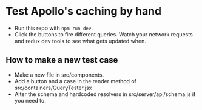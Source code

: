 # Test Apollo's caching by hand

- Run this repo with `npm run dev`.
- Click the buttons to fire different queries. Watch your network requests and redux dev tools to see what gets updated when.

## How to make a new test case

- Make a new file in src/components.
- Add a button and a case in the render method of src/containers/QueryTester.jsx
- Alter the schema and hardcoded resolvers in src/server/api/schema.js if you need to.
